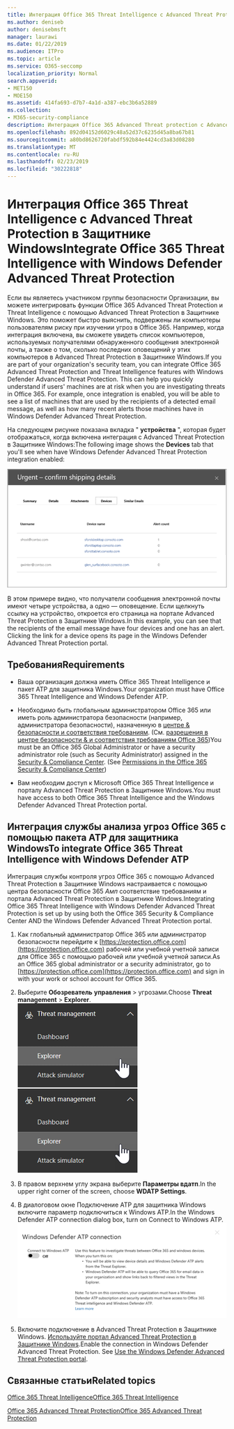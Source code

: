```yaml
---
title: Интеграция Office 365 Threat Intelligence с Advanced Threat Protection в Защитнике Windows
ms.author: deniseb
author: denisebmsft
manager: laurawi
ms.date: 01/22/2019
ms.audience: ITPro
ms.topic: article
ms.service: O365-seccomp
localization_priority: Normal
search.appverid:
- MET150
- MOE150
ms.assetid: 414fa693-d7b7-4a1d-a387-ebc3b6a52889
ms.collection:
- M365-security-compliance
description: Интеграция Office 365 Advanced Threat protection с Advanced Threat Protection в Защитнике Windows для просмотра подробных сведений об управлении угрозами.
ms.openlocfilehash: 892d04152d6029c48a52d37c6235d45a8ba67b81
ms.sourcegitcommit: a80bd8626720fabdf592b84e4424cd3a83d08280
ms.translationtype: MT
ms.contentlocale: ru-RU
ms.lasthandoff: 02/23/2019
ms.locfileid: "30222818"
---
```

# <a name="integrate-office-365-threat-intelligence-with-windows-defender-advanced-threat-protection"></a><span data-ttu-id="2c5a3-103">Интеграция Office 365 Threat Intelligence с Advanced Threat Protection в Защитнике Windows</span><span class="sxs-lookup"><span data-stu-id="2c5a3-103">Integrate Office 365 Threat Intelligence with Windows Defender Advanced Threat Protection</span></span>

<span data-ttu-id="2c5a3-p101">Если вы являетесь участником группы безопасности Организации, вы можете интегрировать функции Office 365 Advanced Threat Protection и Threat Intelligence с помощью Advanced Threat Protection в Защитнике Windows. Это поможет быстро выяснить, подвержены ли компьютеры пользователям риску при изучении угроз в Office 365. Например, когда интеграция включена, вы сможете увидеть список компьютеров, используемых получателями обнаруженного сообщения электронной почты, а также о том, сколько последних оповещений у этих компьютеров в Advanced Threat Protection в Защитнике Windows.</span><span class="sxs-lookup"><span data-stu-id="2c5a3-p101">If you are part of your organization's security team, you can integrate Office 365 Advanced Threat Protection and Threat Intelligence features with Windows Defender Advanced Threat Protection. This can help you quickly understand if users' machines are at risk when you are investigating threats in Office 365. For example, once integration is enabled, you will be able to see a list of machines that are used by the recipients of a detected email message, as well as how many recent alerts those machines have in Windows Defender Advanced Threat Protection.</span></span>
  
<span data-ttu-id="2c5a3-107">На следующем рисунке показана вкладка " **устройства** ", которая будет отображаться, когда включена интеграция с Advanced Threat Protection в Защитнике Windows:</span><span class="sxs-lookup"><span data-stu-id="2c5a3-107">The following image shows the **Devices** tab that you'll see when have Windows Defender Advanced Threat Protection integration enabled:</span></span> 
  
![Когда пакет ATP для защитника Windows включен, вы можете просмотреть список компьютеров с оповещениями.](media/fec928ea-8f0c-44d7-80b9-a2e0a8cd4e89.PNG)
  
<span data-ttu-id="2c5a3-p102">В этом примере видно, что получатели сообщения электронной почты имеют четыре устройства, а одно — оповещение. Если щелкнуть ссылку на устройство, откроется его страница на портале Advanced Threat Protection в Защитнике Windows.</span><span class="sxs-lookup"><span data-stu-id="2c5a3-p102">In this example, you can see that the recipients of the email message have four devices and one has an alert. Clicking the link for a device opens its page in the Windows Defender Advanced Threat Protection portal.</span></span>
  
## <a name="requirements"></a><span data-ttu-id="2c5a3-111">Требования</span><span class="sxs-lookup"><span data-stu-id="2c5a3-111">Requirements</span></span>

- <span data-ttu-id="2c5a3-112">Ваша организация должна иметь Office 365 Threat Intelligence и пакет ATP для защитника Windows.</span><span class="sxs-lookup"><span data-stu-id="2c5a3-112">Your organization must have Office 365 Threat Intelligence and Windows Defender ATP.</span></span>
    
- <span data-ttu-id="2c5a3-p103">Необходимо быть глобальным администратором Office 365 или иметь роль администратора безопасности (например, администратора безопасности), назначенную в [центре &amp; безопасности и соответствия требованиям](https://protection.office.com). (См. [разрешения в центре безопасности &amp; и соответствия требованиям Office 365](permissions-in-the-security-and-compliance-center.md))</span><span class="sxs-lookup"><span data-stu-id="2c5a3-p103">You must be an Office 365 Global Administrator or have a security administrator role (such as Security Administrator) assigned in the [Security &amp; Compliance Center](https://protection.office.com). (See [Permissions in the Office 365 Security &amp; Compliance Center](permissions-in-the-security-and-compliance-center.md))</span></span>
    
- <span data-ttu-id="2c5a3-115">Вам необходим доступ к Microsoft Office 365 Threat Intelligence и порталу Advanced Threat Protection в Защитнике Windows.</span><span class="sxs-lookup"><span data-stu-id="2c5a3-115">You must have access to both Office 365 Threat Intelligence and the Windows Defender Advanced Threat Protection portal.</span></span>
    
## <a name="to-integrate-office-365-threat-intelligence-with-windows-defender-atp"></a><span data-ttu-id="2c5a3-116">Интеграция службы анализа угроз Office 365 с помощью пакета ATP для защитника Windows</span><span class="sxs-lookup"><span data-stu-id="2c5a3-116">To integrate Office 365 Threat Intelligence with Windows Defender ATP</span></span>

<span data-ttu-id="2c5a3-117">Интеграция службы контроля угроз Office 365 с помощью Advanced Threat Protection в Защитнике Windows настраивается с помощью центра безопасности Office 365 _Амп_ соответствие требованиям и портала Advanced Threat Protection в Защитнике Windows.</span><span class="sxs-lookup"><span data-stu-id="2c5a3-117">Integrating Office 365 Threat Intelligence with Windows Defender Advanced Threat Protection is set up by using both the Office 365 Security & Compliance Center AND the Windows Defender Advanced Threat Protection portal.</span></span>
  
1. <span data-ttu-id="2c5a3-118">Как глобальный администратор Office 365 или администратор безопасности перейдите к [https://protection.office.com](https://protection.office.com) рабочей или учебной учетной записи для Office 365 с помощью рабочей или учебной учетной записи.</span><span class="sxs-lookup"><span data-stu-id="2c5a3-118">As an Office 365 global administrator or a security administrator, go to [https://protection.office.com](https://protection.office.com) and sign in with your work or school account for Office 365.</span></span> 
    
2. <span data-ttu-id="2c5a3-119">Выберите **Обозреватель** **управления** \> угрозами.</span><span class="sxs-lookup"><span data-stu-id="2c5a3-119">Choose **Threat management** \> **Explorer**.</span></span><br><span data-ttu-id="2c5a3-120">![Проводник в меню "Управление угрозами"](media/ThreatMgmt-Explorer-nav.png)</span><span class="sxs-lookup"><span data-stu-id="2c5a3-120">![Explorer in Threat Management menu](media/ThreatMgmt-Explorer-nav.png)</span></span><br>
    
3. <span data-ttu-id="2c5a3-121">В правом верхнем углу экрана выберите **Параметры вдатп**.</span><span class="sxs-lookup"><span data-stu-id="2c5a3-121">In the upper right corner of the screen, choose **WDATP Settings**.</span></span>
    
4. <span data-ttu-id="2c5a3-122">В диалоговом окне Подключение ATP для защитника Windows включите параметр подключиться к Windows ATP.</span><span class="sxs-lookup"><span data-stu-id="2c5a3-122">In the Windows Defender ATP connection dialog box, turn on Connect to Windows ATP.</span></span><br>![Подключение ATP для защитника Windows](media/Explorer-WDATPConnection-dialog.png)<br>
    
5. <span data-ttu-id="2c5a3-p104">Включите подключение в Advanced Threat Protection в Защитнике Windows. [Используйте портал Advanced Threat Protection в Защитнике Windows](https://go.microsoft.com/fwlink/?linkid=859690).</span><span class="sxs-lookup"><span data-stu-id="2c5a3-p104">Enable the connection in Windows Defender Advanced Threat Protection. See [Use the Windows Defender Advanced Threat Protection portal](https://go.microsoft.com/fwlink/?linkid=859690).</span></span>

  
## <a name="related-topics"></a><span data-ttu-id="2c5a3-126">Связанные статьи</span><span class="sxs-lookup"><span data-stu-id="2c5a3-126">Related topics</span></span>

[<span data-ttu-id="2c5a3-127">Office 365 Threat Intelligence</span><span class="sxs-lookup"><span data-stu-id="2c5a3-127">Office 365 Threat Intelligence</span></span>](office-365-ti.md)
  
[<span data-ttu-id="2c5a3-128">Office 365 Advanced Threat Protection</span><span class="sxs-lookup"><span data-stu-id="2c5a3-128">Office 365 Advanced Threat Protection</span></span>](office-365-atp.md)
  

